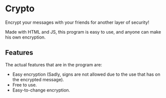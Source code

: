 # Crypto
Encrypt your messages with your friends for another layer of security!

Made with HTML and JS, this program is easy to use, and anyone can make his own encryption.

## Features
The actual features that are in the program are:
- Easy encryption (Sadly, signs are not allowed due to the use that has on the encrypted message).
- Free to use.
- Easy-to-change encryption.

